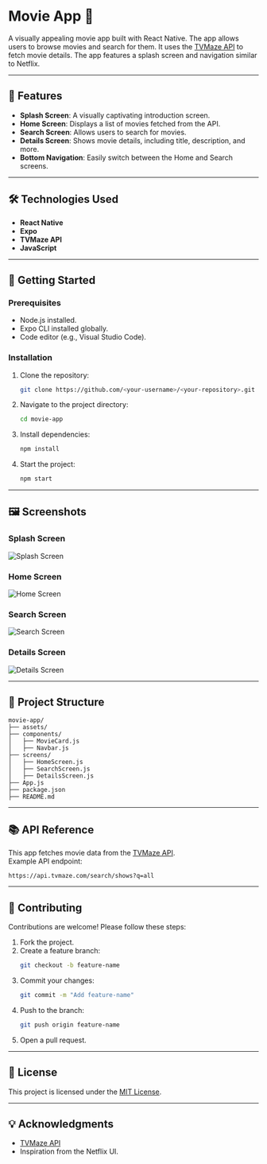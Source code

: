 
# Movie App 🎥  

A visually appealing movie app built with React Native. The app allows users to browse movies and search for them. It uses the [TVMaze API](https://api.tvmaze.com/search/shows?q=all) to fetch movie details. The app features a splash screen and navigation similar to Netflix.

---

## 📱 Features  
- **Splash Screen**: A visually captivating introduction screen.  
- **Home Screen**: Displays a list of movies fetched from the API.  
- **Search Screen**: Allows users to search for movies.  
- **Details Screen**: Shows movie details, including title, description, and more.  
- **Bottom Navigation**: Easily switch between the Home and Search screens.

---

## 🛠️ Technologies Used  
- **React Native**  
- **Expo**  
- **TVMaze API**  
- **JavaScript**  

---

## 🚀 Getting Started  

### Prerequisites  
- Node.js installed.  
- Expo CLI installed globally.  
- Code editor (e.g., Visual Studio Code).  

### Installation  
1. Clone the repository:  
   ```bash
   git clone https://github.com/<your-username>/<your-repository>.git
   ```  
2. Navigate to the project directory:  
   ```bash
   cd movie-app
   ```  
3. Install dependencies:  
   ```bash
   npm install
   ```  
4. Start the project:  
   ```bash
   npm start
   ```  

---

## 🖼️ Screenshots  

### Splash Screen  
![Splash Screen](./screenshots/splash_screen.png)  

### Home Screen  
![Home Screen](./screenshots/home_screen.png)  

### Search Screen  
![Search Screen](./screenshots/search_screen.png)  

### Details Screen  
![Details Screen](./screenshots/details_screen.png)  

---

## 📂 Project Structure  

```plaintext
movie-app/
├── assets/
├── components/
│   ├── MovieCard.js
│   ├── Navbar.js
├── screens/
│   ├── HomeScreen.js
│   ├── SearchScreen.js
│   ├── DetailsScreen.js
├── App.js
├── package.json
├── README.md
```

---

## 📚 API Reference  

This app fetches movie data from the [TVMaze API](https://api.tvmaze.com).  
Example API endpoint:  
```
https://api.tvmaze.com/search/shows?q=all
```

---

## 🤝 Contributing  

Contributions are welcome! Please follow these steps:  
1. Fork the project.  
2. Create a feature branch:  
   ```bash
   git checkout -b feature-name
   ```  
3. Commit your changes:  
   ```bash
   git commit -m "Add feature-name"
   ```  
4. Push to the branch:  
   ```bash
   git push origin feature-name
   ```  
5. Open a pull request.  

---

## 📜 License  

This project is licensed under the [MIT License](./LICENSE).  

---

## 💡 Acknowledgments  
- [TVMaze API](https://api.tvmaze.com)  
- Inspiration from the Netflix UI.  
